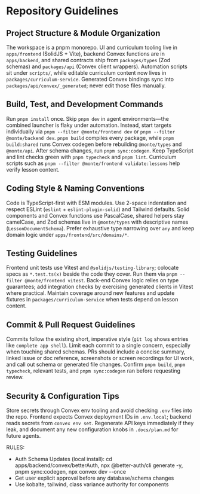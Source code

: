 # Repository Guidelines

## Project Structure & Module Organization
 The workspace is a pnpm monorepo. UI and curriculum tooling live in `apps/frontend` (SolidJS + Vite), backend Convex functions are in `apps/backend`, and shared contracts ship from `packages/types` (Zod schemas) and `packages/api` (Convex client wrappers). Automation scripts sit under `scripts/`, while editable curriculum content now lives in `packages/curriculum-service`. Generated Convex bindings sync into `packages/api/convex/_generated`; never edit those files manually.

## Build, Test, and Development Commands
Run `pnpm install` once. Skip `pnpm dev` in agent environments—the combined launcher is flaky under automation. Instead, start targets individually via `pnpm --filter @monte/frontend dev` or `pnpm --filter @monte/backend dev`. `pnpm build` compiles every package, while `pnpm build:shared` runs Convex codegen before rebuilding `@monte/types` and `@monte/api`. After schema changes, run `pnpm sync:codegen`. Keep TypeScript and lint checks green with `pnpm typecheck` and `pnpm lint`. Curriculum scripts such as `pnpm --filter @monte/frontend validate:lessons` help verify lesson content.

## Coding Style & Naming Conventions
Code is TypeScript-first with ESM modules. Use 2-space indentation and respect ESLint (`eslint` + `eslint-plugin-solid`) and Tailwind defaults. Solid components and Convex functions use PascalCase, shared helpers stay camelCase, and Zod schemas live in `@monte/types` with descriptive names (`LessonDocumentSchema`). Prefer exhaustive type narrowing over `any` and keep domain logic under `apps/frontend/src/domains/*`.

## Testing Guidelines
 Frontend unit tests use Vitest and `@solidjs/testing-library`; colocate specs as `*.test.ts(x)` beside the code they cover. Run them via `pnpm --filter @monte/frontend vitest`. Back-end Convex logic relies on type guarantees; add integration checks by exercising generated clients in Vitest where practical. Maintain coverage around new features and update fixtures in `packages/curriculum-service` when tests depend on lesson content.

## Commit & Pull Request Guidelines
Commits follow the existing short, imperative style (`git log` shows entries like `complete app shell`). Limit each commit to a single concern, especially when touching shared schemas. PRs should include a concise summary, linked issue or doc reference, screenshots or screen recordings for UI work, and call out schema or generated file changes. Confirm `pnpm build`, `pnpm typecheck`, relevant tests, and `pnpm sync:codegen` ran before requesting review.

## Security & Configuration Tips
Store secrets through Convex env tooling and avoid checking `.env` files into the repo. Frontend expects Convex deployment IDs in `.env.local`; backend reads secrets from `convex env set`. Regenerate API keys immediately if they leak, and document any new configuration knobs in `.docs/plan.md` for future agents.

RULES:
- Auth Schema Updates (local install): cd apps/backend/convex/betterAuth, npx @better-auth/cli generate -y, pnpm sync:codegen, npx convex dev --once
- Get user explicit approval before any database/schema changes
- Use kobalte, tailwind, class variance authority for components
